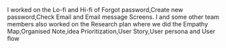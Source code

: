 I worked on the Lo-fi and Hi-fi of Forgot password,Create new password,Check Email and Email message Screens.
I and some other team members also worked on the Research plan where we did the Empathy Map,Organised Note,idea Prioritization,User Story,User persona and User flow
